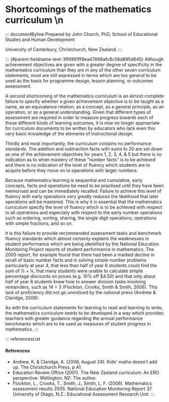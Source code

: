 # Shortcomings of the mathematics curriculum \n

::: documentByline
Prepared by John Church, PhD, School of Educational Studies and Human
Development

University of Canterbury, Christchurch, New Zealand.
:::

::: {#parent-fieldname-text-3ff4991ff9ea47668afc8c58d895d845}
Although achievement objectives are given with a greater degree of
specificity in the mathematics curriculum than they are in any of the
other seven curriculum statements, most are still expressed in terms
which are too general to be used as the basis for programme design,
lesson planning, or outcomes assessment.

A second shortcoming of the mathematics curriculum is an almost complete
failure to specify whether a given achievement objective is to be taught
as a name, as an equivalence relation, as a concept, as a general
principle, as an operation, or as a general understanding. Given that
different types of assessment are required in order to measure progress
towards each of these different kinds of learning outcomes, it is now no
longer appropriate for curriculum documents to be written by educators
who lack even this very basic knowledge of the elements of instructional
design.

Thirdly and most importantly, the curriculum contains no performance
standards. The addition and subtraction facts with sums to 20 are set
down as one of the achievement objectives for years 1, 2, 3, 4, & 5 but
there is no indication as to when mastery of these "number facts" is to
be achieved and there is no indication of the level of fluency which
students are to acquire before they move on to operations with larger
numbers.

Because mathematics learning is sequential and cumulative, early
concepts, facts and operations be need to be practised until they have
been memorised and can be immediately recalled. Failure to achieve this
level of fluency with early operations very greatly reduces the
likelihood that later operations will be mastered. This is why it is
essential that the mathematics curriculum specify the level of fluency
which is to be achieved with respect to all operations and especially
with respect to the early number operations such as ordering, sorting,
sharing, the single digit operations, operations with simple fractions,
and so on.

It is this failure to provide recommended assessment tasks and benchmark
fluency standards which almost certainly explains the weaknesses in
student performance which are being identified by the National Education
Monitoring Project reports of student performance in mathematics. The
2005 report, for example found that there had been a marked decline in
recall of basic number facts and in solving simple number problems
particularly at year 4, that less than half of year 8 students could
find the sum of 1⁄2 + 1⁄4, that many students were unable to calculate
simple percentage discounts on prices (e.g. 10% off \$4.50) and that
only about half of year 8 students knew how to answer division tasks
involving remainders, such as 14 ÷ 3 (Flockton, Crooks, Smith & Smith,
2006). This lack of proficiency did not go unnoticed by the national
press (Andrew & Claridge, 2006).

As with the curriculum statements for learning to read and learning to
write, the mathematics curriculum needs to be developed in a way which
provides teachers with greater guidance regarding the annual performance
benchmarks which are to be used as measures of student progress in
mathematics.
:::

::: referencesList
#### References

-   Andrew, K, & Claridge, A. (2006, August 24). Kids' maths doesn't add
    up. The Christchurch Press, p A1.
-   Education Review Office (2001). The New Zealand curriculum: An ERO
    perspective. Wellington, NZ: The author.
-   Flockton, L., Crooks, T., Smith, J., Smith, L. F. (2006).
    Mathematics assessment results 2005. National Education Monitoring
    Report 37. University of Otago, N.Z.: Educational Assessment
    Research Unit.
:::

